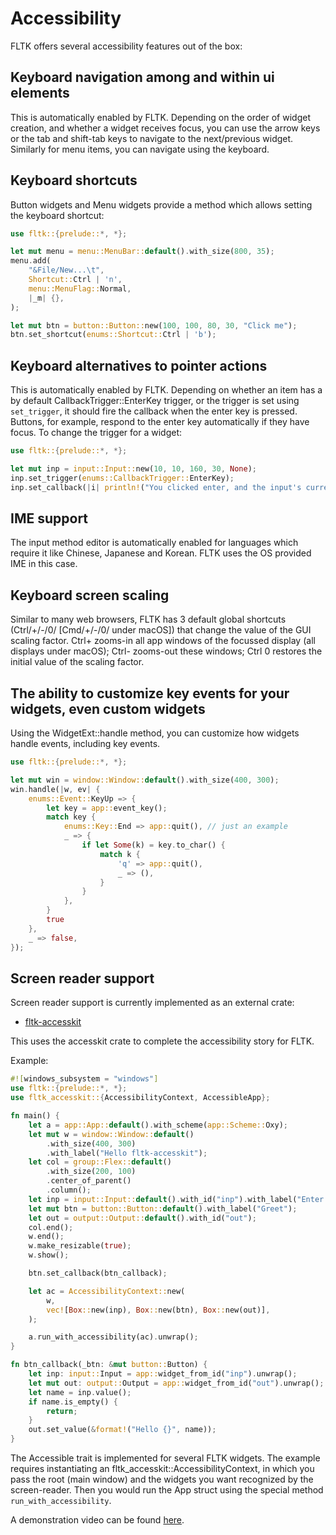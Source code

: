 # Accessibility

FLTK offers several accessibility features out of the box:

## Keyboard navigation among and within ui elements

This is automatically enabled by FLTK.
Depending on the order of widget creation, and whether a widget receives focus, you can use the arrow keys or the tab and shift-tab keys to navigate to the next/previous widget.
Similarly for menu items, you can navigate using the keyboard.

## Keyboard shortcuts

Button widgets and Menu widgets provide a method which allows setting the keyboard shortcut:
```rust
use fltk::{prelude::*, *};

let mut menu = menu::MenuBar::default().with_size(800, 35);
menu.add(
    "&File/New...\t",
    Shortcut::Ctrl | 'n',
    menu::MenuFlag::Normal,
    |_m| {},
);

let mut btn = button::Button::new(100, 100, 80, 30, "Click me");
btn.set_shortcut(enums::Shortcut::Ctrl | 'b');
```
## Keyboard alternatives to pointer actions

This is automatically enabled by FLTK.
Depending on whether an item has a by default CallbackTrigger::EnterKey trigger, or the trigger is set using `set_trigger`, it should fire the callback when the enter key is pressed.
Buttons, for example, respond to the enter key automatically if they have focus. To change the trigger for a widget:
```rust
use fltk::{prelude::*, *};

let mut inp = input::Input::new(10, 10, 160, 30, None);
inp.set_trigger(enums::CallbackTrigger::EnterKey);
inp.set_callback(|i| println!("You clicked enter, and the input's current text is: {}", i.value()));
```

## IME support

The input method editor is automatically enabled for languages which require it like Chinese, Japanese and Korean. FLTK uses the OS provided IME in this case.

## Keyboard screen scaling

Similar to many web browsers, FLTK has 3 default global shortcuts (Ctrl/+/-/0/ [Cmd/+/-/0/ under macOS]) that change the value of the GUI scaling factor. Ctrl+ zooms-in all app windows of the focussed display (all displays under macOS); Ctrl- zooms-out these windows; Ctrl 0 restores the initial value of the scaling factor.

## The ability to customize key events for your widgets, even custom widgets

Using the WidgetExt::handle method, you can customize how widgets handle events, including key events. 

```rust
use fltk::{prelude::*, *};

let mut win = window::Window::default().with_size(400, 300);
win.handle(|w, ev| {
    enums::Event::KeyUp => {
        let key = app::event_key();
        match key {
            enums::Key::End => app::quit(), // just an example
            _ => {
                if let Some(k) = key.to_char() {
                    match k {
                        'q' => app::quit(),
                        _ => (),
                    }
                }
            },
        }
        true
    }, 
    _ => false,
});
```

## Screen reader support

Screen reader support is currently implemented as an external crate:
- [fltk-accesskit](https://github.com/fltk-rs/fltk-accesskit)

This uses the accesskit crate to complete the accessibility story for FLTK.

Example:
```rust
#![windows_subsystem = "windows"]
use fltk::{prelude::*, *};
use fltk_accesskit::{AccessibilityContext, AccessibleApp};

fn main() {
    let a = app::App::default().with_scheme(app::Scheme::Oxy);
    let mut w = window::Window::default()
        .with_size(400, 300)
        .with_label("Hello fltk-accesskit");
    let col = group::Flex::default()
        .with_size(200, 100)
        .center_of_parent()
        .column();
    let inp = input::Input::default().with_id("inp").with_label("Enter name:");
    let mut btn = button::Button::default().with_label("Greet");
    let out = output::Output::default().with_id("out");
    col.end();
    w.end();
    w.make_resizable(true);
    w.show();

    btn.set_callback(btn_callback);

    let ac = AccessibilityContext::new(
        w,
        vec![Box::new(inp), Box::new(btn), Box::new(out)],
    );

    a.run_with_accessibility(ac).unwrap();
}

fn btn_callback(_btn: &mut button::Button) {
    let inp: input::Input = app::widget_from_id("inp").unwrap();
    let mut out: output::Output = app::widget_from_id("out").unwrap();
    let name = inp.value();
    if name.is_empty() {
        return;
    }
    out.set_value(&format!("Hello {}", name));
}
```
The Accessible trait is implemented for several FLTK widgets.
The example requires instantiating an fltk_accesskit::AccessibilityContext, in which you pass the root (main window) and the widgets you want recognized by the screen-reader. 
Then you would run the App struct using the special method `run_with_accessibility`.

A demonstration video can be found [here](https://www.youtube.com/watch?v=x53Rxjg8IF8).